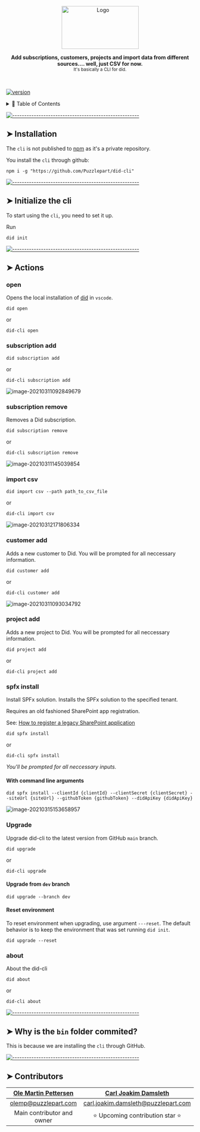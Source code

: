 <!-- ⚠️ This README has been generated from the file(s) "readme.blueprint.md" ⚠️--><p align="center">
  <img src="assets/logo.png" alt="Logo" width="207" height="115" />
</p> <p align="center">
  <b>Add subscriptions, customers, projects and import data from different sources.... well, just CSV for now.</b></br>
  <sub>It's basically a CLI for did.<sub>
</p>

<br />


[![version](https://img.shields.io/badge/version-0.0.94-green.svg)](https://semver.org)

<details>
<summary>📖 Table of Contents</summary>
<br />

[![-----------------------------------------------------](https://raw.githubusercontent.com/andreasbm/readme/master/assets/lines/rainbow.png)](#table-of-contents)

## ➤ Table of Contents

* [➤ Installation](#-installation)
* [➤ Initialize the cli](#-initialize-the-cli)
* [➤ Actions](#-actions)
	* [open](#open)
	* [subscription add](#subscription-add)
	* [subscription remove](#subscription-remove)
	* [import csv](#import-csv)
	* [customer add](#customer-add)
	* [project add](#project-add)
	* [spfx install](#spfx-install)
		* [With command line arguments](#with-command-line-arguments)
	* [Upgrade](#upgrade)
		* [Upgrade from `dev` branch](#upgrade-from-dev-branch)
		* [Reset environment](#reset-environment)
	* [about](#about)
* [➤ Why is the `bin` folder commited?](#-why-is-the-bin-folder-commited)
* [➤ Contributors](#-contributors)
</details>


[![-----------------------------------------------------](https://raw.githubusercontent.com/andreasbm/readme/master/assets/lines/rainbow.png)](#installation)

## ➤ Installation
The `cli` is not published to [npm](https://www.npmjs.com/) as it's a private repository.

You install the `cli` through github:

```shell
npm i -g "https://github.com/Puzzlepart/did-cli"
```


[![-----------------------------------------------------](https://raw.githubusercontent.com/andreasbm/readme/master/assets/lines/rainbow.png)](#initialize-the-cli)

## ➤ Initialize the cli
To start using the `cli`, you need to set it up.

Run

```shell
did init
```







[![-----------------------------------------------------](https://raw.githubusercontent.com/andreasbm/readme/master/assets/lines/rainbow.png)](#actions)

## ➤ Actions

### open

Opens the local installation of [did]() in `vscode`.

```shell
did open
```

or

```shell
did-cli open
```


### subscription add

```shell
did subscription add
```

or

```shell
did-cli subscription add
```

![image-20210311092849679](assets/image-20210311092849679.png)


### subscription remove

Removes a Did subscription.

```shell
did subscription remove
```

or

```shell
did-cli subscription remove
```

![image-20210311145039854](assets/image-20210311145039854.png)


### import csv

```shell
did import csv --path path_to_csv_file
```

or

```shell
did-cli import csv
```

![image-20210312171806334](assets/image-20210312171806334.png)



### customer add

Adds a new customer to Did. You will be prompted for all neccessary information.

```shell
did customer add
```

or

```shell
did-cli customer add
```

![image-20210311093034792](assets/image-20210311093034792.png)


### project add

Adds a new project to Did. You will be prompted for all neccessary information.

```shell
did project add
```

or

```shell
did-cli project add
```


### spfx install

Install SPFx solution. Installs the SPFx solution to the specified tenant.

Requires an old fashioned SharePoint app registration.

See: [How to register a legacy SharePoint application](./sp-app-registration.md)

```shell
did spfx install
```

or

```shell
did-cli spfx install
```

_You'll be prompted for all neccessary inputs._

#### With command line arguments

```shell
did spfx install --clientId {clientId} --clientSecret {clientSecret} --siteUrl {siteUrl} --githubToken {githubToken} --didApiKey {didApiKey}
```

![image-20210315153658957](assets/image-20210315153658957.png "Image can not be viewed from here.")



### Upgrade

Upgrade did-cli to the latest version from GitHub `main` branch.

```shell
did upgrade
```

or

```shell
did-cli upgrade
```

#### Upgrade from `dev` branch

```shell
did upgrade --branch dev
```

#### Reset environment
To reset environment when upgrading, use argument `---reset`. The default behavior is to keep the environment that was set running `did init`.

```shell
did upgrade --reset
```

### about

About the did-cli

```shell
did about
```

or

```shell
did-cli about
```




[![-----------------------------------------------------](https://raw.githubusercontent.com/andreasbm/readme/master/assets/lines/rainbow.png)](#why-is-the-bin-folder-commited)

## ➤ Why is the `bin` folder commited?
This is because we are installing the `cli` through GitHub.


[![-----------------------------------------------------](https://raw.githubusercontent.com/andreasbm/readme/master/assets/lines/rainbow.png)](#contributors)

## ➤ Contributors
	

| [Ole Martin Pettersen](undefined)                | [Carl Joakim Damsleth](undefined)                |
|:--------------------------------------------------:|:--------------------------------------------------:|
| [olemp@puzzlepart.com](mailto:olemp@puzzlepart.com) | [carl.joakim.damsleth@puzzlepart.com](mailto:carl.joakim.damsleth@puzzlepart.com) |
| Main contributor and owner                       | ⭐ Upcoming contribution star ⭐                   |
